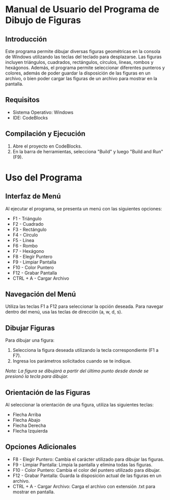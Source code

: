 # Manual de Usuario del Programa de Dibujo de Figuras

## Introducción
Este programa permite dibujar diversas figuras geométricas en la consola de Windows utilizando las teclas del teclado para desplazarse. Las figuras incluyen triángulos, cuadrados, rectángulos, círculos, líneas, rombos y hexágonos. Además, el programa permite seleccionar diferentes punteros y colores, además de poder guardar la disposición de las figuras en un archivo, o bien poder cargar las figuras de un archivo para mostrar en la pantalla.

## Requisitos
- Sistema Operativo: Windows
- IDE: CodeBlocks

## Compilación y Ejecución
1. Abre el proyecto en CodeBlocks.
2. En la barra de herramientas, selecciona "Build" y luego "Build and Run" (F9).

# Uso del Programa

## Interfaz de Menú
Al ejecutar el programa, se presenta un menú con las siguientes opciones:

- F1 - Triángulo
- F2 - Cuadrado
- F3 - Rectángulo
- F4 - Círculo
- F5 - Línea
- F6 - Rombo
- F7 - Hexágono
- F8 - Elegir Puntero
- F9 - Limpiar Pantalla
- F10 - Color Puntero
- F12 - Grabar Pantalla
- CTRL + A - Cargar Archivo

## Navegación del Menú
Utiliza las teclas F1 a F12 para seleccionar la opción deseada.
Para navegar dentro del menú, usa las teclas de dirección (a, w, d, s).

## Dibujar Figuras
Para dibujar una figura:

1. Selecciona la figura deseada utilizando la tecla correspondiente (F1 a F7).
2. Ingresa los parámetros solicitados cuando se te indique.

*Nota: La figura se dibujará a partir del último punto desde donde se presionó la tecla para dibujar.*

## Orientación de las Figuras
Al seleccionar la orientación de una figura, utiliza las siguientes teclas:

- Flecha Arriba
- Flecha Abajo
- Flecha Derecha
- Flecha Izquierda

## Opciones Adicionales
- F8 - Elegir Puntero: Cambia el carácter utilizado para dibujar las figuras.
- F9 - Limpiar Pantalla: Limpia la pantalla y elimina todas las figuras.
- F10 - Color Puntero: Cambia el color del puntero utilizado para dibujar.
- F12 - Grabar Pantalla: Guarda la disposición actual de las figuras en un archivo.
- CTRL + A - Cargar Archivo: Carga el archivo con extensión .txt para mostrar en pantalla.
